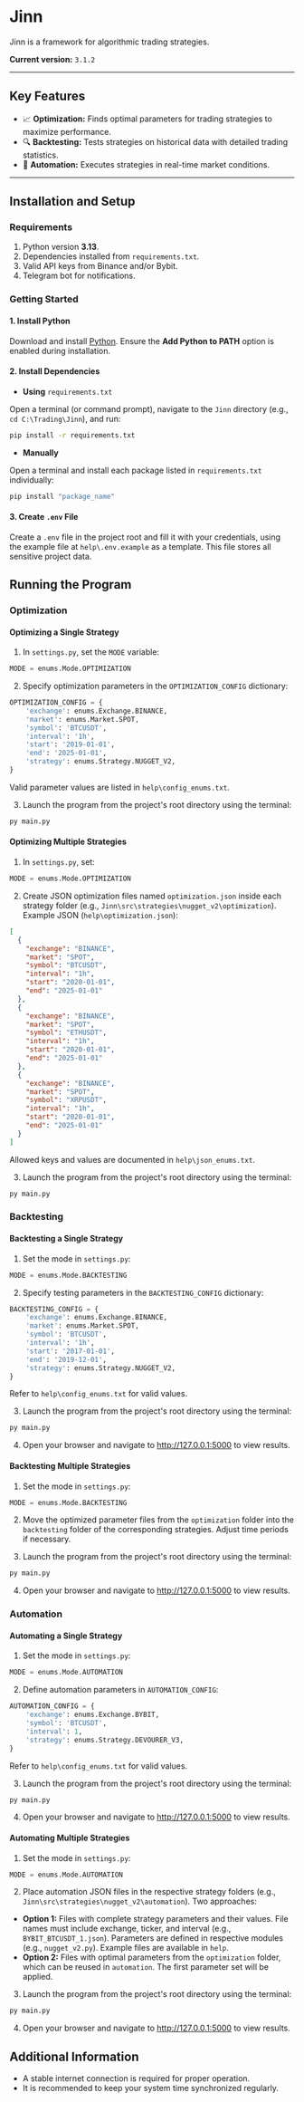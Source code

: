# Jinn

Jinn is a framework for algorithmic trading strategies.

**Current version:** `3.1.2`

---

## Key Features

- 📈 **Optimization:** Finds optimal parameters for trading strategies to maximize performance.
- 🔍 **Backtesting:** Tests strategies on historical data with detailed trading statistics.
- 🤖 **Automation:** Executes strategies in real-time market conditions.

---

## Installation and Setup

### Requirements

1. Python version **3.13**.
2. Dependencies installed from `requirements.txt`.
3. Valid API keys from Binance and/or Bybit.
4. Telegram bot for notifications.

### Getting Started

#### 1. Install Python

Download and install [Python](https://www.python.org/downloads/). Ensure the **Add Python to PATH** option is enabled during installation.

#### 2. Install Dependencies

- **Using** `requirements.txt`

Open a terminal (or command prompt), navigate to the `Jinn` directory (e.g., `cd C:\Trading\Jinn`), and run:

```bash
pip install -r requirements.txt
```

- **Manually**

Open a terminal and install each package listed in `requirements.txt` individually:

```bash
pip install "package_name"
```

#### 3. Create `.env` File

Create a `.env` file in the project root and fill it with your credentials, using the example file at `help\.env.example` as a template. This file stores all sensitive project data.

## Running the Program

### Optimization

#### Optimizing a Single Strategy

1. In `settings.py`, set the `MODE` variable:

```python
MODE = enums.Mode.OPTIMIZATION
```

2. Specify optimization parameters in the `OPTIMIZATION_CONFIG` dictionary:

```python
OPTIMIZATION_CONFIG = {
    'exchange': enums.Exchange.BINANCE,
    'market': enums.Market.SPOT,
    'symbol': 'BTCUSDT',
    'interval': '1h',
    'start': '2019-01-01',
    'end': '2025-01-01',
    'strategy': enums.Strategy.NUGGET_V2,
}
```

Valid parameter values are listed in `help\config_enums.txt`.

3. Launch the program from the project's root directory using the terminal:

```bash
py main.py
```

#### Optimizing Multiple Strategies

1. In `settings.py`, set:

```python
MODE = enums.Mode.OPTIMIZATION
```

2. Create JSON optimization files named `optimization.json` inside each strategy folder (e.g., `Jinn\src\strategies\nugget_v2\optimization`). Example JSON (`help\optimization.json`):

```json
[
  {
    "exchange": "BINANCE",
    "market": "SPOT",
    "symbol": "BTCUSDT",
    "interval": "1h",
    "start": "2020-01-01",
    "end": "2025-01-01"
  },
  {
    "exchange": "BINANCE",
    "market": "SPOT",
    "symbol": "ETHUSDT",
    "interval": "1h",
    "start": "2020-01-01",
    "end": "2025-01-01"
  },
  {
    "exchange": "BINANCE",
    "market": "SPOT",
    "symbol": "XRPUSDT",
    "interval": "1h",
    "start": "2020-01-01",
    "end": "2025-01-01"
  }
]
```

Allowed keys and values are documented in `help\json_enums.txt`.

3. Launch the program from the project's root directory using the terminal:

```bash
py main.py
```

### Backtesting

#### Backtesting a Single Strategy

1. Set the mode in `settings.py`:

```python
MODE = enums.Mode.BACKTESTING
```

2. Specify testing parameters in the `BACKTESTING_CONFIG` dictionary:

```python
BACKTESTING_CONFIG = {
    'exchange': enums.Exchange.BINANCE,
    'market': enums.Market.SPOT,
    'symbol': 'BTCUSDT',
    'interval': '1h',
    'start': '2017-01-01',
    'end': '2019-12-01',
    'strategy': enums.Strategy.NUGGET_V2,
}
```

Refer to `help\config_enums.txt` for valid values.

3. Launch the program from the project's root directory using the terminal:

```bash
py main.py
```

4. Open your browser and navigate to http://127.0.0.1:5000 to view results.

#### Backtesting Multiple Strategies

1. Set the mode in `settings.py`:

```python
MODE = enums.Mode.BACKTESTING
```

2. Move the optimized parameter files from the `optimization` folder into the `backtesting` folder of the corresponding strategies. Adjust time periods if necessary.

3. Launch the program from the project's root directory using the terminal:

```bash
py main.py
```

4. Open your browser and navigate to http://127.0.0.1:5000 to view results.

### Automation

#### Automating a Single Strategy

1. Set the mode in `settings.py`:

```python
MODE = enums.Mode.AUTOMATION
```

2. Define automation parameters in `AUTOMATION_CONFIG`:

```python
AUTOMATION_CONFIG = {
    'exchange': enums.Exchange.BYBIT,
    'symbol': 'BTCUSDT',
    'interval': 1,
    'strategy': enums.Strategy.DEVOURER_V3,
}
```

Refer to `help\config_enums.txt` for valid values.

3. Launch the program from the project's root directory using the terminal:

```bash
py main.py
```

4. Open your browser and navigate to http://127.0.0.1:5000 to view results.

#### Automating Multiple Strategies

1. Set the mode in `settings.py`:

```python
MODE = enums.Mode.AUTOMATION
```

2. Place automation JSON files in the respective strategy folders (e.g., `Jinn\src\strategies\nugget_v2\automation`). Two approaches:

- **Option 1:** Files with complete strategy parameters and their values. File names must include exchange, ticker, and interval (e.g., `BYBIT_BTCUSDT_1.json`). Parameters are defined in respective modules (e.g., `nugget_v2.py`). Example files are available in `help`.
- **Option 2:** Files with optimal parameters from the `optimization` folder, which can be reused in `automation`. The first parameter set will be applied.

3. Launch the program from the project's root directory using the terminal:

```bash
py main.py
```

4. Open your browser and navigate to http://127.0.0.1:5000 to view results.

## Additional Information

- A stable internet connection is required for proper operation.
- It is recommended to keep your system time synchronized regularly.
